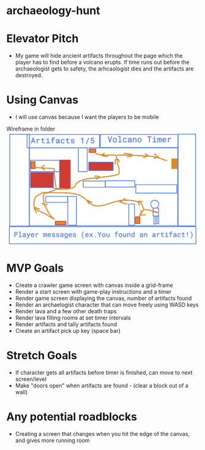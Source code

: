 # archaeology-hunt


# Elevator Pitch
* My game will hide ancient artifacts throughout the page which the player has to find before a volcano erupts. If time runs out before the archaeologist gets to safety, the arhcaologist dies and the artifacts are destroyed.

# Using Canvas
* I will use canvas because I want the players to be mobile

Wireframe in folder
![Wireframe](Wireframe.png)


# MVP Goals
* Create a crawler game screen with canvas inside a grid-frame
* Render a start screen with game-play instructions and a timer
* Render game screen displaying the canvas, number of artifacts found
* Render an archaelogist character that can move freely using WASD keys
* Render lava and a few other death traps
* Render lava filling rooms at set timer intervals
* Render artifacts and tally artifacts found
* Create an artifact pick up key (space bar)


# Stretch Goals
* If character gets all artifacts before timer is finished, can move to next screen/level
* Make "doors open" when artifacts are found - (clear a block out of a wall)

# Any potential roadblocks
* Creating a screen that changes when you hit the edge of the canvas, and gives more running room
